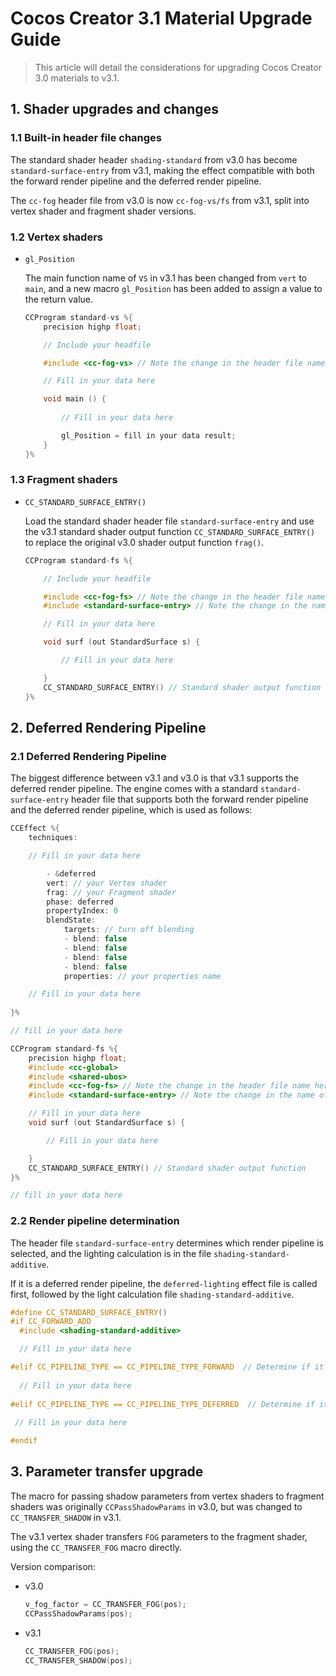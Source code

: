 # Cocos Creator 3.1 Material Upgrade Guide

> This article will detail the considerations for upgrading Cocos Creator 3.0 materials to v3.1.

## 1. Shader upgrades and changes

### 1.1 Built-in header file changes

The standard shader header `shading-standard` from v3.0 has become `standard-surface-entry` from v3.1, making the effect compatible with both the forward render pipeline and the deferred render pipeline.

The `cc-fog` header file from v3.0 is now `cc-fog-vs/fs` from v3.1, split into vertex shader and fragment shader versions.

### 1.2 Vertex shaders

- `gl_Position`

    The main function name of `VS` in v3.1 has been changed from `vert` to `main`, and a new macro `gl_Position` has been added to assign a value to the return value.

    ```c
    CCProgram standard-vs %{
        precision highp float;  

        // Include your headfile

        #include <cc-fog-vs> // Note the change in the header file name here
    
        // Fill in your data here

        void main () {
        
            // Fill in your data here

            gl_Position = fill in your data result;
        }
    }%
    ```

### 1.3 Fragment shaders

- `CC_STANDARD_SURFACE_ENTRY()`

    Load the standard shader header file `standard-surface-entry` and use the v3.1 standard shader output function `CC_STANDARD_SURFACE_ENTRY()` to replace the original v3.0 shader output function `frag()`.

    ```c
    CCProgram standard-fs %{
  
        // Include your headfile
   
        #include <cc-fog-fs> // Note the change in the header file name here
        #include <standard-surface-entry> // Note the change in the name of the standard shader header file here

        // Fill in your data here

        void surf (out StandardSurface s) {
 
            // Fill in your data here

        }
        CC_STANDARD_SURFACE_ENTRY() // Standard shader output function
    }%
    ```

## 2. Deferred Rendering Pipeline

### 2.1 Deferred Rendering Pipeline

The biggest difference between v3.1 and v3.0 is that v3.1 supports the deferred render pipeline. The engine comes with a standard `standard-surface-entry` header file that supports both the forward render pipeline and the deferred render pipeline, which is used as follows:

```c
CCEffect %{
    techniques:

    // Fill in your data here

        - &deferred
        vert: // your Vertex shader
        frag: // your Fragment shader
        phase: deferred
        propertyIndex: 0
        blendState:
            targets: // turn off blending
            - blend: false
            - blend: false
            - blend: false
            - blend: false
            properties: // your properties name

    // Fill in your data here
            
}%

// fill in your data here

CCProgram standard-fs %{
    precision highp float;
    #include <cc-global>
    #include <shared-ubos>
    #include <cc-fog-fs> // Note the change in the header file name here.
    #include <standard-surface-entry> // Note the change in the name of the standard shader header file here

    // Fill in your data here
    void surf (out StandardSurface s) {

        // Fill in your data here

    }
    CC_STANDARD_SURFACE_ENTRY() // Standard shader output function
}%

// fill in your data here

```

### 2.2 Render pipeline determination

The header file `standard-surface-entry` determines which render pipeline is selected, and the lighting calculation is in the file `shading-standard-additive`.

If it is a deferred render pipeline, the `deferred-lighting` effect file is called first, followed by the light calculation file `shading-standard-additive`.

```c
#define CC_STANDARD_SURFACE_ENTRY()                                 
#if CC_FORWARD_ADD                                                 
  #include <shading-standard-additive>

  // Fill in your data here

#elif CC_PIPELINE_TYPE == CC_PIPELINE_TYPE_FORWARD  // Determine if it is the forward render pipeline
 
  // Fill in your data here
   
#elif CC_PIPELINE_TYPE == CC_PIPELINE_TYPE_DEFERRED  // Determine if it is the deferred render pipeline
       
 // Fill in your data here

#endif
```

## 3. Parameter transfer upgrade

The macro for passing shadow parameters from vertex shaders to fragment shaders was originally `CCPassShadowParams` in v3.0, but was changed to `CC_TRANSFER_SHADOW` in v3.1.

The v3.1 vertex shader transfers `FOG` parameters to the fragment shader, using the `CC_TRANSFER_FOG` macro directly.

Version comparison:

- v3.0

    ```c
    v_fog_factor = CC_TRANSFER_FOG(pos);
    CCPassShadowParams(pos);  
    ```

- v3.1

    ```c
    CC_TRANSFER_FOG(pos);
    CC_TRANSFER_SHADOW(pos);
    ```
